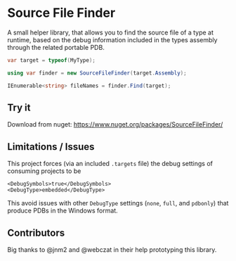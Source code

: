 # Source File Finder
A small helper library, that allows you to find the source file of a type at runtime, based on the debug information included in the types assembly through the related portable PDB.

```csharp
var target = typeof(MyType);

using var finder = new SourceFileFinder(target.Assembly);

IEnumerable<string> fileNames = finder.Find(target);
```

## Try it
Download from nuget: https://www.nuget.org/packages/SourceFileFinder/

## Limitations / Issues

This project forces (via an included `.targets` file) the debug settings of consuming projects to be

```
<DebugSymbols>true</DebugSymbols>
<DebugType>embedded</DebugType>
```

This avoid issues with other `DebugType` settings (`none`, `full`, and `pdbonly`) that produce PDBs in the Windows format.


## Contributors
Big thanks to @jnm2 and @webczat in their help prototyping this library.

